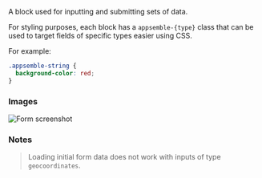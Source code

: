 A block used for inputting and submitting sets of data.

For styling purposes, each block has a `appsemble-{type}` class that can be used to target fields of
specific types easier using CSS.

For example:

```css
.appsemble-string {
  background-color: red;
}
```

### Images

![Form screenshot](https://gitlab.com/appsemble/appsemble/-/raw/0.20.24/config/assets/form.png)

### Notes

> Loading initial form data does not work with inputs of type `geocoordinates`.
